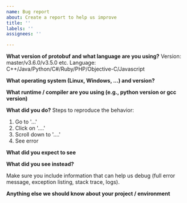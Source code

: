 ```yaml
---
name: Bug report
about: Create a report to help us improve
title: ''
labels: ''
assignees: ''

---
```


<!--

NOTE: this form is for bug reports only.
For questions or troubleshooting, please post on the protobuf mailing list:
https://groups.google.com/forum/#!forum/protobuf or
Stack Overflow https://stackoverflow.com/questions/tagged/protocol-buffers

Google does formally monitor these channels, but there are many experienced developers there who also use protobuf.
-->

**What version of protobuf and what language are you using?**
Version: master/v3.6.0/v3.5.0 etc.
Language: C++/Java/Python/C#/Ruby/PHP/Objective-C/Javascript

**What operating system (Linux, Windows, ...) and version?**

**What runtime / compiler are you using (e.g., python version or gcc version)**

**What did you do?**
Steps to reproduce the behavior:
1. Go to '...'
2. Click on '....'
3. Scroll down to '....'
4. See error

**What did you expect to see**

**What did you see instead?**

Make sure you include information that can help us debug (full error message, exception listing, stack trace, logs).

**Anything else we should know about your project / environment**
